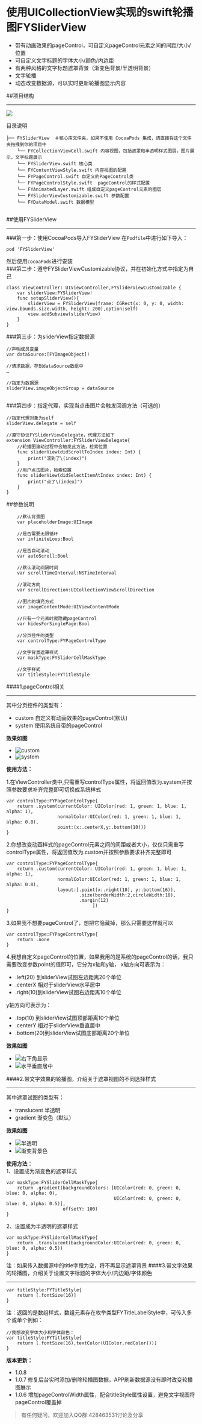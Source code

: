 使用UICollectionView实现的swift轮播图FYSliderView
===

- 带有动画效果的pageControl，可自定义pageControl元素之间的间距/大小/位置
- 可自定义文字标题的字体大小/颜色/内边距
- 有两种风格的文字标题遮罩背景（渐变色背景/半透明背景）
- 文字轮播
- 动态改变数据源，可以实时更新轮播图显示内容

##项目结构
- - -
![](https://raw.githubusercontent.com/eppeo/FYSliderView/master/Resources/项目结构图.png)  

目录说明
```
├── FYSliderView  ＃核心库文件夹，如果不使用 CocoaPods 集成，请直接将这个文件夹拖拽到你的项目中
	└── FYCollectionViewCell.swift 内容视图，包括遮罩和半透明样式图层，图片展示，文字标题展示
	└── FYSliderView.swift 核心类
	└── FYContentViewStyle.swift 内容视图的配置
	└── FYPageControl.swift 自定义的PageControl类
	└── FYPageControlStyle.swift  pageControl的样式配置
	└── FYAnimatedLayer.swift 组成自定义pageControl元素的图层
	└── FYSliderViewCustomizable.swift 参数配置
	└── FYDataModel.swift 数据模型
	
```
##使用FYSliderView
- - -
###第一步：使用CocoaPods导入FYSliderView
在`Podfile`中进行如下导入：
```
pod 'FYSliderView'
```
然后使用`cocoaPods`进行安装  
###第二步：遵守FYSliderViewCustomizable协议，并在初始化方式中指定为自己
```
class ViewController: UIViewController,FYSliderViewCustomizable {
	var sliderView:FYSliderView!
	func setupSliderView(){
		sliderView = FYSliderView(frame: CGRect(x: 0, y: 0, width: view.bounds.size.width, height: 200),option:self)
		view.addSubview(sliderView)
	}
}
```
###第三步：为sliderView指定数据源
```
//声明成员变量
var dataSource:[FYImageObject]!

//请求数据，存到dataSource数组中
…

//指定为数据源
sliderView.imageObjectGroup = dataSource
 
```
###第四步：指定代理，实现当点击图片会触发回调方法（可选的）
```
//指定代理对象为self
sliderView.delegate = self

//遵守协议FYSliderViewDelegate，代理方法如下
extension ViewController:FYSliderViewDelegate{
    //轮播图滚动过程中会触发此方法，检索位置
    func sliderView(didScrollToIndex index: Int) {
        print("滚到了\(index)")
    }
    //用户点击图片，检索位置
    func sliderView(didSelectItemAtIndex index: Int) {
        print("点了\(index)")
    }
}
```
##参数说明
```
	//默认背景图
    var placeholderImage:UIImage 
    
    //是否需要无限循环
    var infiniteLoop:Bool 
    
    //是否自动滚动
    var autoScroll:Bool 
    
    //默认滚动间隔时间
    var scrollTimeInterval:NSTimeInterval 
    
    //滚动方向
    var scrollDirection:UICollectionViewScrollDirection 
    
    //图片的填充方式
    var imageContentMode:UIViewContentMode  
    
    //只有一个元素时就隐藏pageControl
    var hidesForSinglePage:Bool 
    
    //分页控件的类型
    var controlType:FYPageControlType
    
    //文字背景遮罩样式
    var maskType:FYSliderCellMaskType
    
    //文字样式
    var titleStyle:FYTitleStyle

```

####1.pageControl相关
- - -
其中分页控件的类型有：
- custom 自定义有动画效果的pageControl(默认)
- system  使用系统自带的pageControl 

**效果如图**
- ![custom](https://raw.githubusercontent.com/eppeo/FYSliderView/master/Resources/banner1.gif)
- ![system](https://raw.githubusercontent.com/eppeo/FYSliderView/master/Resources/banner5.gif)

**使用方法：**  

1.在ViewController类中,只需重写controlType属性，将返回值改为.system并按照参数要求补齐完整即可切换成系统样式
```
var controlType:FYPageControlType{
    return .system(currentColor: UIColor(red: 1, green: 1, blue: 1, alpha: 1),
                   normalColor:UIColor(red: 1, green: 1, blue: 1, alpha: 0.8),
                   point:(x:.centerX,y:.bottom(10)))
}
```
2.你想改变动画样式的pageControl元素之间的间距或者大小，仅仅只需重写controlType属性，将返回值改为.custom并按照参数要求补齐完整即可
```
var controlType:FYPageControlType{ 
    return .custom(currentColor: UIColor(red: 1, green: 1, blue: 1, alpha: 1),
                   normalColor:UIColor(red: 1, green: 1, blue: 1, alpha: 0.8),
                   layout:[.point(x:.right(10), y:.bottom(16)),
                           .size(borderWidth:2,circleWidth:10),
                           .margin(12)
                                ])        
}
```
3.如果我不想要pageControl了，想把它隐藏掉，那么只需要这样就可以
```
var controlType:FYPageControlType{
	return .none
}
```

4.我想自定义pageControl的位置，如果我用的是系统的pageControl的话，我只需要改变参数point的值即可，它分为x轴和y轴，
x轴方向可表示为：
- .left(20) 到sliderView试图左边距离20个单位
- .centerX  相对于sliderView水平居中
- .right(10)到sliderView试图右边距离10个单位

y轴方向可表示为：
- .top(10)  到sliderView试图顶部距离10个单位
- .centerY  相对于sliderView垂直居中
- .bottom(20)到sliderView试图底部距离20个单位    <br/>    

**效果如图**
- ![右下角显示](https://raw.githubusercontent.com/eppeo/FYSliderView/master/Resources/banner3.gif)
- ![水平垂直居中](https://raw.githubusercontent.com/eppeo/FYSliderView/master/Resources/banner4.gif) 
 
####2.带文字效果的轮播图，介绍关于遮罩视图的不同选择样式
- - -
其中遮罩试图的类型有：
- translucent 半透明
- gradient 渐变色（默认） <br/>    

**效果如图**
- ![半透明](https://raw.githubusercontent.com/eppeo/FYSliderView/master/Resources/banner0.gif)
- ![渐变背景色](https://raw.githubusercontent.com/eppeo/FYSliderView/master/Resources/banner2.gif)

**使用方法：**  
1、设置成为渐变色的遮罩样式
```
var maskType:FYSliderCellMaskType{
	return .gradient(backgroundColors: [UIColor(red: 0, green: 0, blue: 0, alpha: 0),
                                        UIColor(red: 0, green: 0, blue: 0, alpha: 0.5)],
                     offsetY: 100)
}
```
2、设置成为半透明的遮罩样式
```
var maskType:FYSliderCellMaskType{
	return .translucent(backgroundColor:UIColor(red: 0, green: 0, blue: 0, alpha: 0.5))
}
```
注：如果传入数据源中的title字段为空，将不再显示遮罩背景
####3.带文字效果的轮播图，介绍关于设置文字标题的字体大小/内边距/字体颜色
- - -
```
var titleStyle:FYTitleStyle{
	return [.fontSize(16)]
}
```
注：返回的是数组样式，数组元素存在枚举类型FYTitleLabelStyle中，可传入多个或单个例如：
```
//我想改变字体大小和字体颜色：
var titleStyle:FYTitleStyle{
	return [.fontSize(16),textColor(UIColor.redColor())]
}
```

**版本更新：**
- 1.0.8 
- 1.0.7 修复后台实时添加/删除轮播图数据，APP刷新数据源没有即时改变轮播图展示
- 1.0.6 增加pageControlWidth属性，配合titleStyle属性设置，避免文字视图将pageControl覆盖掉
> 有任何疑问，欢迎加入QQ群:428463531讨论及分享